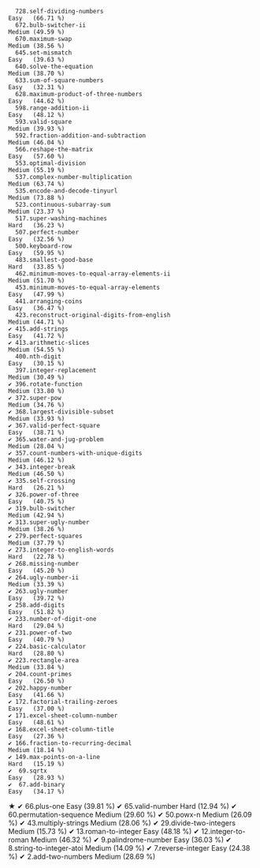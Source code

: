       728.self-dividing-numbers                                        Easy   (66.71 %)
      672.bulb-switcher-ii                                             Medium (49.59 %)
      670.maximum-swap                                                 Medium (38.56 %)
      645.set-mismatch                                                 Easy   (39.63 %)
      640.solve-the-equation                                           Medium (38.70 %)
      633.sum-of-square-numbers                                        Easy   (32.31 %)
      628.maximum-product-of-three-numbers                             Easy   (44.62 %)
      598.range-addition-ii                                            Easy   (48.12 %)
      593.valid-square                                                 Medium (39.93 %)
      592.fraction-addition-and-subtraction                            Medium (46.04 %)
      566.reshape-the-matrix                                           Easy   (57.60 %)
      553.optimal-division                                             Medium (55.19 %)
      537.complex-number-multiplication                                Medium (63.74 %)
      535.encode-and-decode-tinyurl                                    Medium (73.88 %)
      523.continuous-subarray-sum                                      Medium (23.37 %)
      517.super-washing-machines                                       Hard   (36.23 %)
      507.perfect-number                                               Easy   (32.56 %)
      500.keyboard-row                                                 Easy   (59.95 %)
      483.smallest-good-base                                           Hard   (33.85 %)
      462.minimum-moves-to-equal-array-elements-ii                     Medium (51.70 %)
      453.minimum-moves-to-equal-array-elements                        Easy   (47.99 %)
      441.arranging-coins                                              Easy   (36.47 %)
      423.reconstruct-original-digits-from-english                     Medium (44.71 %)
    ✔ 415.add-strings                                                  Easy   (41.72 %)
    ✔ 413.arithmetic-slices                                            Medium (54.55 %)
      400.nth-digit                                                    Easy   (30.15 %)
      397.integer-replacement                                          Medium (30.49 %)
    ✔ 396.rotate-function                                              Medium (33.80 %)
    ✔ 372.super-pow                                                    Medium (34.76 %)
    ✔ 368.largest-divisible-subset                                     Medium (33.93 %)
    ✔ 367.valid-perfect-square                                         Easy   (38.71 %)
    ✔ 365.water-and-jug-problem                                        Medium (28.04 %)
    ✔ 357.count-numbers-with-unique-digits                             Medium (46.12 %)
    ✔ 343.integer-break                                                Medium (46.50 %)
    ✔ 335.self-crossing                                                Hard   (26.21 %)
    ✔ 326.power-of-three                                               Easy   (40.75 %)
    ✔ 319.bulb-switcher                                                Medium (42.94 %)
    ✔ 313.super-ugly-number                                            Medium (38.26 %)
    ✔ 279.perfect-squares                                              Medium (37.79 %)
    ✔ 273.integer-to-english-words                                     Hard   (22.78 %)
    ✔ 268.missing-number                                               Easy   (45.20 %)
    ✔ 264.ugly-number-ii                                               Medium (33.39 %)
    ✔ 263.ugly-number                                                  Easy   (39.72 %)
    ✔ 258.add-digits                                                   Easy   (51.82 %)
    ✔ 233.number-of-digit-one                                          Hard   (29.04 %)
    ✔ 231.power-of-two                                                 Easy   (40.79 %)
    ✔ 224.basic-calculator                                             Hard   (28.80 %)
    ✔ 223.rectangle-area                                               Medium (33.84 %)
    ✔ 204.count-primes                                                 Easy   (26.50 %)
    ✔ 202.happy-number                                                 Easy   (41.66 %)
    ✔ 172.factorial-trailing-zeroes                                    Easy   (37.00 %)
    ✔ 171.excel-sheet-column-number                                    Easy   (48.61 %)
    ✔ 168.excel-sheet-column-title                                     Easy   (27.36 %)
    ✔ 166.fraction-to-recurring-decimal                                Medium (18.14 %)
    ✔ 149.max-points-on-a-line                                         Hard   (15.19 %)
    ✔  69.sqrtx                                                        Easy   (28.93 %)
    ✔  67.add-binary                                                   Easy   (34.17 %)
★   ✔  66.plus-one                                                     Easy   (39.81 %)
    ✔  65.valid-number                                                 Hard   (12.94 %)
    ✔  60.permutation-sequence                                         Medium (29.60 %)
    ✔  50.powx-n                                                       Medium (26.09 %)
    ✔  43.multiply-strings                                             Medium (28.06 %)
    ✔  29.divide-two-integers                                          Medium (15.73 %)
    ✔  13.roman-to-integer                                             Easy   (48.18 %)
    ✔  12.integer-to-roman                                             Medium (46.32 %)
    ✔   9.palindrome-number                                            Easy   (36.03 %)
    ✔   8.string-to-integer-atoi                                       Medium (14.09 %)
    ✔   7.reverse-integer                                              Easy   (24.38 %)
    ✔   2.add-two-numbers                                              Medium (28.69 %)
